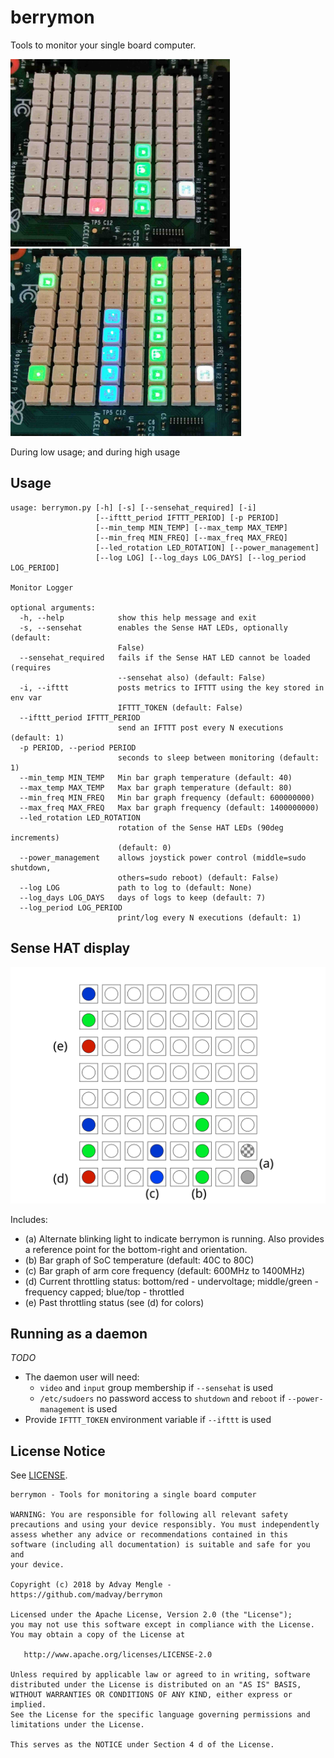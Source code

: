 # berrymon

Tools to monitor your single board computer.

<img src="./imgs/photo-low-use-c.jpg" height="300"/> <img src="./imgs/photo-high-use-c.jpg" height="300"/>

During low usage; and during high usage

## Usage
````
usage: berrymon.py [-h] [-s] [--sensehat_required] [-i]
                   [--ifttt_period IFTTT_PERIOD] [-p PERIOD]
                   [--min_temp MIN_TEMP] [--max_temp MAX_TEMP]
                   [--min_freq MIN_FREQ] [--max_freq MAX_FREQ]
                   [--led_rotation LED_ROTATION] [--power_management]
                   [--log LOG] [--log_days LOG_DAYS] [--log_period LOG_PERIOD]

Monitor Logger

optional arguments:
  -h, --help            show this help message and exit
  -s, --sensehat        enables the Sense HAT LEDs, optionally (default:
                        False)
  --sensehat_required   fails if the Sense HAT LED cannot be loaded (requires
                        --sensehat also) (default: False)
  -i, --ifttt           posts metrics to IFTTT using the key stored in env var
                        IFTTT_TOKEN (default: False)
  --ifttt_period IFTTT_PERIOD
                        send an IFTTT post every N executions (default: 1)
  -p PERIOD, --period PERIOD
                        seconds to sleep between monitoring (default: 1)
  --min_temp MIN_TEMP   Min bar graph temperature (default: 40)
  --max_temp MAX_TEMP   Max bar graph temperature (default: 80)
  --min_freq MIN_FREQ   Min bar graph frequency (default: 600000000)
  --max_freq MAX_FREQ   Max bar graph frequency (default: 1400000000)
  --led_rotation LED_ROTATION
                        rotation of the Sense HAT LEDs (90deg increments)
                        (default: 0)
  --power_management    allows joystick power control (middle=sudo shutdown,
                        others=sudo reboot) (default: False)
  --log LOG             path to log to (default: None)
  --log_days LOG_DAYS   days of logs to keep (default: 7)
  --log_period LOG_PERIOD
                        print/log every N executions (default: 1)
````

## Sense HAT display

<img src="./imgs/leds.svg" />

Includes:

* (a) Alternate blinking light to indicate berrymon is running.  Also provides a reference point for the bottom-right and orientation.
* (b) Bar graph of SoC temperature (default: 40C to 80C)
* (c) Bar graph of arm core frequency (default: 600MHz to 1400MHz)
* (d) Current throttling status: bottom/red - undervoltage; middle/green - frequency capped; blue/top - throttled  
* (e) Past throttling status (see (d) for colors)

## Running as a daemon

_TODO_

* The daemon user will need:
  * `video` and `input` group membership if `--sensehat` is used
  * `/etc/sudoers` no password access to `shutdown` and `reboot` if `--power-management` is used
* Provide `IFTTT_TOKEN` environment variable if `--ifttt` is used


## License Notice
See [LICENSE](LICENSE).

````
berrymon - Tools for monitoring a single board computer

WARNING: You are responsible for following all relevant safety
precautions and using your device responsibly. You must independently
assess whether any advice or recommendations contained in this
software (including all documentation) is suitable and safe for you and
your device.

Copyright (c) 2018 by Advay Mengle - https://github.com/madvay/berrymon

Licensed under the Apache License, Version 2.0 (the "License");
you may not use this software except in compliance with the License.
You may obtain a copy of the License at

   http://www.apache.org/licenses/LICENSE-2.0

Unless required by applicable law or agreed to in writing, software
distributed under the License is distributed on an "AS IS" BASIS,
WITHOUT WARRANTIES OR CONDITIONS OF ANY KIND, either express or implied.
See the License for the specific language governing permissions and
limitations under the License.

This serves as the NOTICE under Section 4 d of the License.
````
